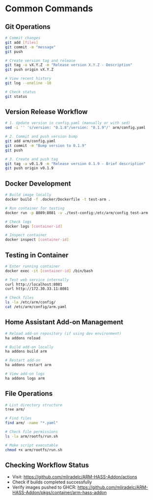 # Common Commands

## Git Operations
```bash
# Commit changes
git add [files]
git commit -m "message"
git push

# Create version tag and release
git tag -a vX.Y.Z -m "Release version X.Y.Z - Description"
git push origin vX.Y.Z

# View recent history
git log --oneline -10

# Check status
git status
```

## Version Release Workflow
```bash
# 1. Update version in config.yaml (manually or with sed)
sed -i '' 's/version: "0.1.8"/version: "0.1.9"/' arm/config.yaml

# 2. Commit and push version bump
git add arm/config.yaml
git commit -m "Bump version to 0.1.9"
git push

# 3. Create and push tag
git tag -a v0.1.9 -m "Release version 0.1.9 - Brief description"
git push origin v0.1.9
```

## Docker Development
```bash
# Build image locally
docker build -f .docker/Dockerfile -t test-arm .

# Run container for testing
docker run -p 8089:8081 -v ./test-config:/etc/arm/config test-arm

# Check logs
docker logs [container-id]

# Inspect container
docker inspect [container-id]
```

## Testing in Container
```bash
# Enter running container
docker exec -it [container-id] /bin/bash

# Test web service internally
curl http://localhost:8081
curl http://172.30.33.11:8081

# Check files
ls -la /etc/arm/config/
cat /etc/arm/config/arm.yaml
```

## Home Assistant Add-on Management
```bash
# Reload add-on repository (if using dev environment)
ha addons reload

# Build add-on locally
ha addons build arm

# Restart add-on
ha addons restart arm

# View add-on logs
ha addons logs arm
```

## File Operations
```bash
# List directory structure
tree arm/

# Find files
find arm/ -name "*.yaml"

# Check file permissions
ls -la arm/rootfs/run.sh

# Make script executable
chmod +x arm/rootfs/run.sh
```

## Checking Workflow Status
- Visit: https://github.com/mliradelc/ARM-HASS-Addon/actions
- Check if builds completed successfully
- Verify images pushed to GHCR: https://github.com/mliradelc/ARM-HASS-Addon/pkgs/container/arm-hass-addon
